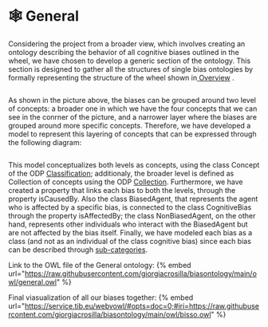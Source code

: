 # 🕸️ General

Considering the project from a broader view, which involves creating an ontology describing the behavior of all cognitive biases outlined in the wheel, we have chosen to develop a generic section of the ontology. This section is designed to gather all the structures of single bias ontologies by formally representing the structure of the wheel shown in[ Overview](../) .

<figure><img src="https://upload.wikimedia.org/wikipedia/commons/6/65/Cognitive_bias_codex_en.svg" alt=""><figcaption></figcaption></figure>

As shown in the picture above, the biases can be grouped around two level of concepts: a broader one in which we have the four concepts that we can see in the conrner of the picture, and a narrower layer where the biases are grouped around more specific concepts. 
Therefore, we have developed a model to represent this layering of concepts that can be expressed through the following diagram:

<figure><img src="../../uml/root.jpg" alt=""><figcaption></figcaption></figure>

This model conceptualizes both levels as concepts, using the class Concept of the ODP [Classification](http://ontologydesignpatterns.org/wiki/Submissions:Classification); additionaly, the broader level is defined as Collection of concepts using the ODP [Collection](http://ontologydesignpatterns.org/wiki/Submissions:Collection). 
Furthermore, we have created a property that links each bias to both the levels, through the property isCausedBy. Also the class BiasedAgent, that represents the agent who is affected by a specific bias, is connected to the class CognitiveBias through the property isAffectedBy; the class NonBiasedAgent, on the other hand, represents other individuals who interact with the BiasedAgent but are not affected by the bias itself.
Finally, we have modeled each bias as a class (and not as an individual of the class cognitive bias) since each bias can be described through [sub-categories](https://en.wikipedia.org/wiki/Confirmation_bias#Types).

Link to the OWL file of the General ontology:
{% embed url="https://raw.githubusercontent.com/giorgiacrosilla/biasontology/main/owl/general.owl" %}

Final viasualization of all our biases together:
{% embed url="https://service.tib.eu/webvowl/#opts=doc=0;#iri=https://raw.githubusercontent.com/giorgiacrosilla/biasontology/main/owl/bisso.owl" %}


